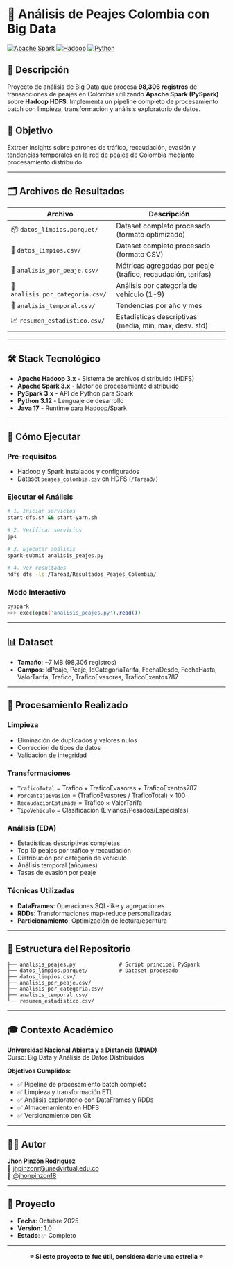# 🚗 Análisis de Peajes Colombia con Big Data

[![Apache Spark](https://img.shields.io/badge/Apache%20Spark-3.x-E25A1C?style=flat&logo=apache-spark&logoColor=white)](https://spark.apache.org/)
[![Hadoop](https://img.shields.io/badge/Hadoop-3.x-66CCFF?style=flat&logo=apache-hadoop&logoColor=black)](https://hadoop.apache.org/)
[![Python](https://img.shields.io/badge/Python-3.12-3776AB?style=flat&logo=python&logoColor=white)](https://www.python.org/)

## 📖 Descripción

Proyecto de análisis de Big Data que procesa **98,306 registros** de transacciones de peajes en Colombia utilizando **Apache Spark (PySpark)** sobre **Hadoop HDFS**. Implementa un pipeline completo de procesamiento batch con limpieza, transformación y análisis exploratorio de datos.

## 🎯 Objetivo

Extraer insights sobre patrones de tráfico, recaudación, evasión y tendencias temporales en la red de peajes de Colombia mediante procesamiento distribuido.

---

## 🗂️ Archivos de Resultados

| Archivo | Descripción |
|---------|-------------|
| 📦 `datos_limpios.parquet/` | Dataset completo procesado (formato optimizado) |
| 📄 `datos_limpios.csv/` | Dataset completo procesado (formato CSV) |
| 🏢 `analisis_por_peaje.csv/` | Métricas agregadas por peaje (tráfico, recaudación, tarifas) |
| 🚙 `analisis_por_categoria.csv/` | Análisis por categoría de vehículo (1-9) |
| 📅 `analisis_temporal.csv/` | Tendencias por año y mes |
| 📈 `resumen_estadistico.csv/` | Estadísticas descriptivas (media, min, max, desv. std) |

---

## 🛠️ Stack Tecnológico

- **Apache Hadoop 3.x** - Sistema de archivos distribuido (HDFS)
- **Apache Spark 3.x** - Motor de procesamiento distribuido
- **PySpark 3.x** - API de Python para Spark
- **Python 3.12** - Lenguaje de desarrollo
- **Java 17** - Runtime para Hadoop/Spark

---

## 🚀 Cómo Ejecutar

### Pre-requisitos
- Hadoop y Spark instalados y configurados
- Dataset `peajes_colombia.csv` en HDFS (`/Tarea3/`)

### Ejecutar el Análisis

```bash
# 1. Iniciar servicios
start-dfs.sh && start-yarn.sh

# 2. Verificar servicios
jps

# 3. Ejecutar análisis
spark-submit analisis_peajes.py

# 4. Ver resultados
hdfs dfs -ls /Tarea3/Resultados_Peajes_Colombia/
```

### Modo Interactivo

```bash
pyspark
>>> exec(open('analisis_peajes.py').read())
```

---

## 📊 Dataset

- **Tamaño**: ~7 MB (98,306 registros)
- **Campos**: IdPeaje, Peaje, IdCategoriaTarifa, FechaDesde, FechaHasta, ValorTarifa, Trafico, TraficoEvasores, TraficoExentos787

---

## 🔬 Procesamiento Realizado

### Limpieza
- Eliminación de duplicados y valores nulos
- Corrección de tipos de datos
- Validación de integridad

### Transformaciones
- `TraficoTotal` = Trafico + TraficoEvasores + TraficoExentos787
- `PorcentajeEvasion` = (TraficoEvasores / TraficoTotal) × 100
- `RecaudacionEstimada` = Trafico × ValorTarifa
- `TipoVehiculo` = Clasificación (Livianos/Pesados/Especiales)

### Análisis (EDA)
- Estadísticas descriptivas completas
- Top 10 peajes por tráfico y recaudación
- Distribución por categoría de vehículo
- Análisis temporal (año/mes)
- Tasas de evasión por peaje

### Técnicas Utilizadas
- **DataFrames**: Operaciones SQL-like y agregaciones
- **RDDs**: Transformaciones map-reduce personalizadas
- **Particionamiento**: Optimización de lectura/escritura

---

## 📂 Estructura del Repositorio

```
├── analisis_peajes.py              # Script principal PySpark
├── datos_limpios.parquet/          # Dataset procesado
├── datos_limpios.csv/
├── analisis_por_peaje.csv/
├── analisis_por_categoria.csv/
├── analisis_temporal.csv/
└── resumen_estadistico.csv/
```

---

## 🎓 Contexto Académico

**Universidad Nacional Abierta y a Distancia (UNAD)**  
Curso: Big Data y Análisis de Datos Distribuidos

**Objetivos Cumplidos:**
- ✅ Pipeline de procesamiento batch completo
- ✅ Limpieza y transformación ETL
- ✅ Análisis exploratorio con DataFrames y RDDs
- ✅ Almacenamiento en HDFS
- ✅ Versionamiento con Git

---

## 👨‍💻 Autor

**Jhon Pinzón Rodriguez**  
📧 jhpinzonr@unadvirtual.edu.co  
🔗 [@jhonpinzon18](https://github.com/jhonpinzon18)

---

## 📅 Proyecto

- **Fecha**: Octubre 2025
- **Versión**: 1.0
- **Estado**: ✅ Completo

---

<div align="center">

**⭐ Si este proyecto te fue útil, considera darle una estrella ⭐**

</div>
